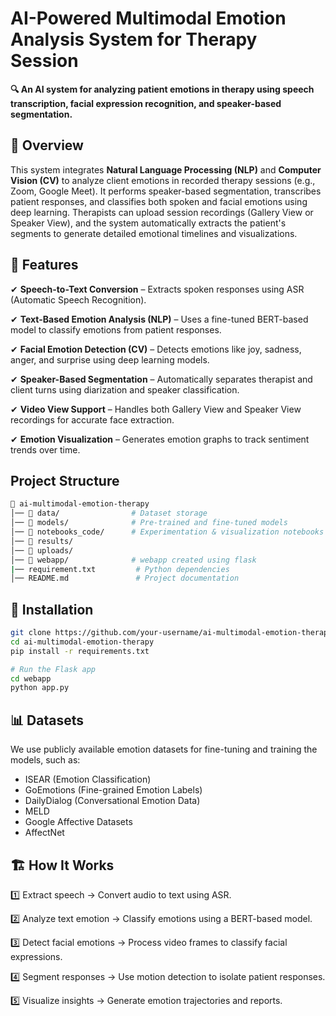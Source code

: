 # AI-Powered Multimodal Emotion Analysis System for Therapy Session

**🔍 An AI system for analyzing patient emotions in therapy using speech transcription, facial expression recognition, and speaker-based segmentation.**

## 📌 Overview
This system integrates **Natural Language Processing (NLP)** and **Computer Vision (CV)** to analyze client emotions in recorded therapy sessions (e.g., Zoom, Google Meet). It performs speaker-based segmentation, transcribes patient responses, and classifies both spoken and facial emotions using deep learning. Therapists can upload session recordings (Gallery View or Speaker View), and the system automatically extracts the patient's segments to generate detailed emotional timelines and visualizations.

## 🚀 Features
✔ **Speech-to-Text Conversion** – Extracts spoken responses using ASR (Automatic Speech Recognition).

✔ **Text-Based Emotion Analysis (NLP)** – Uses a fine-tuned BERT-based model to classify emotions from patient responses.

✔ **Facial Emotion Detection (CV)** – Detects emotions like joy, sadness, anger, and surprise using deep learning models.

✔ **Speaker-Based Segmentation** – Automatically separates therapist and client turns using diarization and speaker classification.

✔ **Video View Support** – Handles both Gallery View and Speaker View recordings for accurate face extraction.

✔ **Emotion Visualization** – Generates emotion graphs to track sentiment trends over time.

## Project Structure

```bash
📁 ai-multimodal-emotion-therapy
│── 📂 data/                # Dataset storage  
│── 📂 models/              # Pre-trained and fine-tuned models  
│── 📂 notebooks_code/      # Experimentation & visualization notebooks  
│── 📂 results/
│── 📂 uploads/
│── 📂 webapp/              # webapp created using flask
|── requirement.txt         # Python dependencies
│── README.md               # Project documentation
```

## 🔧 Installation
```bash
git clone https://github.com/your-username/ai-multimodal-emotion-therapy.git
cd ai-multimodal-emotion-therapy
pip install -r requirements.txt

# Run the Flask app
cd webapp
python app.py
```

## 📊 Datasets
We use publicly available emotion datasets for fine-tuning and training the models, such as:

- ISEAR (Emotion Classification)
- GoEmotions (Fine-grained Emotion Labels)
- DailyDialog (Conversational Emotion Data)
- MELD
- Google Affective Datasets
- AffectNet

## 🏗️ How It Works
1️⃣ Extract speech → Convert audio to text using ASR.

2️⃣ Analyze text emotion → Classify emotions using a BERT-based model.

3️⃣ Detect facial emotions → Process video frames to classify facial expressions.

4️⃣ Segment responses → Use motion detection to isolate patient responses.

5️⃣ Visualize insights → Generate emotion trajectories and reports.
